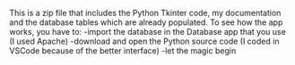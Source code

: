 This is a zip file that includes the Python Tkinter code, my documentation and the database tables which are already populated. To see how the app works, you have to:
-import the database in the Database app that you use (I used Apache)
-download and open the Python source code (I coded in VSCode because of the better interface)
-let the magic begin

